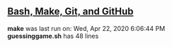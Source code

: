 ## [Bash, Make, Git, and GitHub](https://www.coursera.org/learn/unix/)  
**make** was last run on: Wed, Apr 22, 2020  6:06:44 PM  
**guessinggame.sh** has 48 lines  
